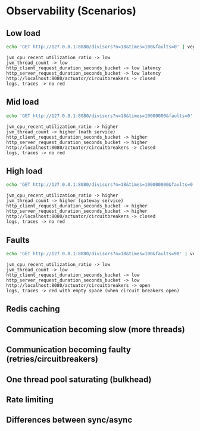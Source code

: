# Observability (Scenarios)

## Low load

```bash
echo 'GET http://127.0.0.1:8080/divisors?n=18&times=100&faults=0' | vegeta attack -duration=300s --rate=5 | vegeta report
```
```
jvm_cpu_recent_utilization_ratio -> low
jvm_thread_count -> low
http_client_request_duration_seconds_bucket -> low latency
http_server_request_duration_seconds_bucket -> low latency
http://localhost:8080/actuator/circuitbreakers -> closed
logs, traces -> no red
```

## Mid load

```bash
echo 'GET http://127.0.0.1:8080/divisors?n=18&times=10000000&faults=0' | vegeta attack -duration=300s --rate=5 | vegeta report
```
```
jvm_cpu_recent_utilization_ratio -> higher
jvm_thread_count -> higher (math service)
http_client_request_duration_seconds_bucket -> higher
http_server_request_duration_seconds_bucket -> higher
http://localhost:8080/actuator/circuitbreakers -> closed
logs, traces -> no red
```

## High load

```bash
echo 'GET http://127.0.0.1:8080/divisors?n=18&times=100000000&faults=0' | vegeta attack -duration=300s --rate=5 | vegeta report
```
```
jvm_cpu_recent_utilization_ratio -> higher
jvm_thread_count -> higher (gateway service)
http_client_request_duration_seconds_bucket -> higher
http_server_request_duration_seconds_bucket -> higher
http://localhost:8080/actuator/circuitbreakers -> closed
logs, traces -> no red
```

## Faults

```bash
echo 'GET http://127.0.0.1:8080/divisors?n=18&times=100&faults=90' | vegeta attack -duration=300s --rate=5 | vegeta report
```
```
jvm_cpu_recent_utilization_ratio -> low
jvm_thread_count -> low
http_client_request_duration_seconds_bucket -> low
http_server_request_duration_seconds_bucket -> low
http://localhost:8080/actuator/circuitbreakers -> open
logs, traces -> red with empty space (when circuit breakers open)
```

## Redis caching

## Communication becoming slow (more threads)

## Communication becoming faulty (retries/circuitbreakers)

## One thread pool saturating (bulkhead)

## Rate limiting

## Differences between sync/async

